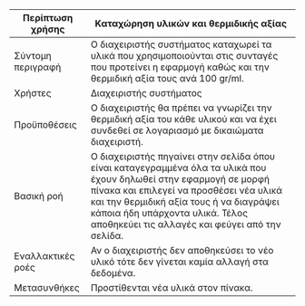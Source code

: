 | Περίπτωση χρήσης	| Καταχώρηση υλικών και θερμιδικής αξίας | 
| ------ | ------ |
| Σύντομη περιγραφή	| Ο διαχειριστής συστήματος καταχωρεί τα υλικά που χρησιμοποιούνται στις συνταγές που προτείνει η εφαρμογή καθώς και την θερμιδική αξία τους ανά 100 gr/ml. |
| Χρήστες |	Διαχειριστής συστήματος |
| Προϋποθέσεις	| Ο διαχειριστής θα πρέπει να γνωρίζει την θερμιδική αξία του κάθε υλικού και να έχει συνδεθεί σε λογαριασμό με δικαιώματα διαχειριστή. |
| Βασική ροή | Ο διαχειριστής πηγαίνει στην σελίδα όπου είναι καταγεγραμμένα όλα τα υλικά που έχουν δηλωθεί στην εφαρμογή σε μορφή πίνακα και επιλεγεί να προσθέσει νέα υλικά και την θερμιδική αξία τους ή να διαγράψει κάποια ήδη υπάρχοντα υλικά.  Τέλος αποθηκεύει τις αλλαγές και φεύγει από την σελίδα. |
| Εναλλακτικές ροές | Αν ο διαχειριστής δεν αποθηκεύσει το νέο υλικό τότε δεν γίνεται καμία αλλαγή στα δεδομένα. |
| Μετασυνθήκες | Προστίθενται νέα υλικά στον πίνακα.	|
